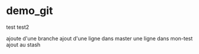 # demo_git
test
test2

ajoute d'une branche
ajout d'une ligne dans master
une ligne dans mon-test
ajout au stash

